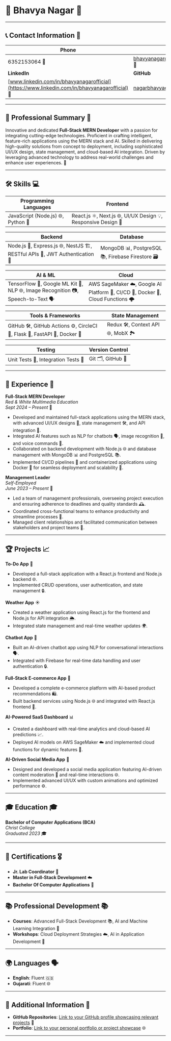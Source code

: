 # 🌟 **Bhavya Nagar** 🌟

---

## 📞 **Contact Information** 📧

| **Phone**               | **Email**              |
|-------------------------|------------------------|
| 6352153064 📱  | bhavyanagarofficial@outlook.com 📧 |
| **LinkedIn**            | **GitHub**             |
|  [www.linkedin.com/in/bhavyanagarofficial](https://www.linkedin.com/in/bhavyanagarofficial) 🔗 | [nagarbhavyaoffical](https://github.com/nagarbhavyaoffical) 🐙 |

---

## 🚀 **Professional Summary** 🎯

Innovative and dedicated **Full-Stack MERN Developer** with a passion for integrating cutting-edge technologies. Proficient in crafting intelligent, feature-rich applications using the MERN stack and AI. Skilled in delivering high-quality solutions from concept to deployment, including sophisticated UI/UX design, state management, and cloud-based AI integration. Driven by leveraging advanced technology to address real-world challenges and enhance user experiences. 🌟

---

## 🛠️ **Skills** 💻

| **Programming Languages** | **Frontend**                        |
|---------------------------|-------------------------------------|
| JavaScript (Node.js) 🌐, Python 🐍 | React.js ⚛️, Next.js 🌐, UI/UX Design 💡, Responsive Design 📱 |

| **Backend**                           | **Database**                   |
|--------------------------------------|--------------------------------|
| Node.js 🚀, Express.js 🌐, NestJS 🏗️, RESTful APIs 🔌, JWT Authentication 🔑 | MongoDB 📊, PostgreSQL 📚, Firebase Firestore 🗃️ |

| **AI & ML**                          | **Cloud**                       |
|--------------------------------------|--------------------------------|
| TensorFlow 🤖, Google ML Kit 🧠, NLP 🌐, Image Recognition 📷, Speech-to-Text 🗣️ | AWS SageMaker ☁️, Google AI Platform 🌈, CI/CD 🔄, Docker 🐋, Cloud Functions 🌩️ |

| **Tools & Frameworks**                | **State Management**            |
|---------------------------------------|--------------------------------|
| GitHub 🛠️, GitHub Actions ⚙️, CircleCI 🔄, Flask 🧪, FastAPI 🚀, Docker 🐋 | Redux 🛠️, Context API 🌐, MobX 🏞️ |

| **Testing**                           | **Version Control**             |
|---------------------------------------|--------------------------------|
| Unit Tests 🧪, Integration Tests 🔗 | Git 🗂️, GitHub 🐙              |

---

## 💼 **Experience** 💼

**Full-Stack MERN Developer**  
*Red & White Multimedia Education*  
*Sept 2024 – Present* 🌟

- Developed and maintained full-stack applications using the MERN stack, with advanced UI/UX designs 🎨, state management 🛠️, and API integration 🔌.
- Integrated AI features such as NLP for chatbots 🗣️, image recognition 📸, and voice commands 🎤.
- Collaborated on backend development with Node.js 🌐 and database management with MongoDB 📊 and PostgreSQL 📚.
- Implemented CI/CD pipelines 🔄 and containerized applications using Docker 🐋 for seamless deployment and scalability 🚀.

**Management Leader**  
*Self-Employed*  
*June 2023 – Present* 👥

- Led a team of management professionals, overseeing project execution and ensuring adherence to deadlines and quality standards 🕰️.
- Coordinated cross-functional teams to enhance productivity and streamline processes 🔄.
- Managed client relationships and facilitated communication between stakeholders and project teams 🤝.

---

## 🏆 **Projects** 📈

**To-Do App** 📝  
- Developed a full-stack application with a React.js frontend and Node.js backend 🌐.
- Implemented CRUD operations, user authentication, and state management 🔒.

**Weather App** ☀️  
- Created a weather application using React.js for the frontend and Node.js for API integration 🌦️.
- Integrated state management and real-time weather updates 🌍.

**Chatbot App** 🤖  
- Built an AI-driven chatbot app using NLP for conversational interactions 🗣️.
- Integrated with Firebase for real-time data handling and user authentication 🔒.

**Full-Stack E-commerce App** 🛒  
- Developed a complete e-commerce platform with AI-based product recommendations 🛍️.
- Built backend services using Node.js 🌐 and integrated with React.js frontend 📱.

**AI-Powered SaaS Dashboard** 📊  
- Created a dashboard with real-time analytics and cloud-based AI predictions 📈.
- Deployed AI models on AWS SageMaker ☁️ and implemented cloud functions for dynamic features 🌟.

**AI-Driven Social Media App** 📱  
- Designed and developed a social media application featuring AI-driven content moderation 🧩 and real-time interactions 🌐.
- Implemented advanced UI/UX with custom animations and optimized performance ⚙️.

---

## 🎓 **Education** 🎓

**Bachelor of Computer Applications (BCA)**  
*Christ College*  
*Graduated 2023* 🎓

---

## 📜 **Certifications** 🎖️

- **Jr. Lab Coordinator** 🧠
- **Master in Full-Stack Development** ☁️
- **Bachelor Of Computer Applications** 📜

---

## 📚 **Professional Development** 📚

- **Courses**: Advanced Full-Stack Development 📚, AI and Machine Learning Integration 🧠
- **Workshops**: Cloud Deployment Strategies ☁️, AI in Application Development 🤖

---

## 🌍 **Languages** 🗣️

- **English**: Fluent 🇬🇧
- **Gujarati**: Fluent  🌐

---

## 🔗 **Additional Information** 🔗

- **GitHub Repositories**: [Link to your GitHub profile showcasing relevant projects](https://github.com/nagarbhavyaoffical) 🐙
- **Portfolio**: [Link to your personal portfolio or project showcase](#) 🌐

---
